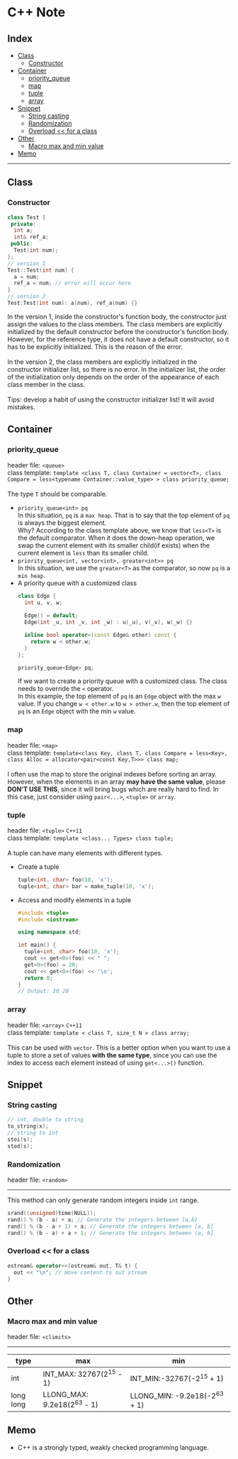 # C++ Note

## Index
* [Class](#class)
  * [Constructor](#constructor)
* [Container](#container)
  * [priority_queue](#priority_queue)
  * [map](#map)
  * [tuple](#tuple)
  * [array](#array)
* [Snippet](#snippet)
  * [String casting](#string-casting)
  * [Randomization](#randomization)
  * [Overload << for a class](#overload--for-a-class)
* [Other](#other)
  * [Macro max and min value](#macro-max-and-min-value)
* [Memo](#memo)

*** 

## Class
### Constructor
```cpp
class Test {
 private:
  int a;
  int& ref_a;
 public:
  Test(int num);
};
// version 1
Test::Test(int num) {
  a = num;
  ref_a = num; // error will occur here
}
// version 2
Test:Test(int num): a(num), ref_a(num) {}
```
In the version 1, inside the constructor's function body, the constructor just assign the values to the class members. The class members are explicitly initialized by the default constructor before the constructor's function body. However, for the reference type, it does not have a default constructor, so it has to be explicitly initialized. This is the reason of the error. </br>
</br>
In the version 2, the class members are explicitly initialized in the constructor initializer list, so there is no error. In the initializer list, the order of the initialization only depends on the order of the appearance of each class member in the class. </br>
</br>
Tips: develop a habit of using the constructor initializer list! It will avoid mistakes.

## Container
### priority_queue
header file: `<queue>` <br>
class template: `template <class T, class Container = vector<T>, class Compare = less<typename Container::value_type> > class priority_queue;` </br> </br>
The type `T` should be comparable. <br>
* `priority_queue<int> pq` <br>
  In this situation, `pq` is a `max heap`. That is to say that the top element of `pq` is always the biggest element. </br>
  Why? According to the class template above, we know that `less<T>` is the default comparator. When it does the down-heap operation, we swap the current element with its smaller child(if exists) when the current element is `less` than its smaller child.
* `priority_queue<int, vector<int>, greater<int>> pq` <br>
  In this situation, we use the `greater<T>` as the comparator, so now `pq` is a `min heap`.
* A priority queue with a customized class
    ```cpp
    class Edge {
      int u, v, w;
      
      Edge() = default;
      Edge(int _u, int _v, int _w) : u(_u), v(_v), w(_w) {}

      inline bool operator<(const Edge& other) const {
        return w < other.w;
      }
    };

    priority_queue<Edge> pq;
    ```
    If we want to create a priority queue with a customized class. The class needs to override the `<` operator. <br>
    In this example, the top element of `pq` is an `Edge` object with the max `w` value. If you change `w < other.w` to `w > other.w`, then the top element of `pq` is an `Edge` object with the min `w` value.
### map
header file: `<map>` </br>
class template: `template<class Key, class T, class Compare = less<Key>, class Alloc = allocator<pair<const Key,T>>> class map;` </br> </br>
I often use the map to store the original indexes before sorting an array. However, when the elements in an array **may have the same value**, please **DON'T USE THIS**, since it will bring bugs which are really hard to find. In this case, just consider using `pair<...>`, `<tuple>` or `array`.
### tuple
header file: `<tuple>` `C++11`</br>
class template: `template <class... Types> class tuple;` </br> </br>
A tuple can have many elements with different types.
* Create a tuple
  ```cpp
  tuple<int, char> foo(10, 'x');
  tuple<int, char> bar = make_tuple(10, 'x');
  ```
* Access and modify elements in a tuple
  ```cpp
  #include <tuple>
  #include <iostream>

  using namespace std;

  int main() {
    tuple<int, char> foo(10, 'x');
    cout << get<0>(foo) << " ";
    get<0>(foo) = 20;
    cout << get<0>(foo) << '\n';
    return 0;
  }
  // Output: 10 20
  ```
### array
header file: `<array>` `C++11` </br>
class template: `template < class T, size_t N > class array;` </br> </br>
This can be used with `vector`. This is a better option when you want to use a tuple to store a set of values **with the same type**, since you can use the index to access each element instead of using `get<...>()` function.

## Snippet
### String casting
```cpp
// int, double to string 
to_string(x);
// string to int
stoi(s);
stod(s);
```
### Randomization
header file: `<random>` <br>
***
This method can only generate random integers inside `int` range.
```cpp
srand((unsigned)time(NULL));
rand() % (b - a) + a; // Generate the integers between [a,b)
rand() % (b - a + 1) + a; // Generate the integers between [a, b]
rand() % (b - a) + a + 1; // Generate the integers between (a, b]
```
### Overload << for a class
```cpp
ostream& operator<<(ostream& out, T& t) {
  out << "\n"; // move content to out stream
}
```

## Other
### Macro max and min value
header file: `<climits>`
***
| type | max | min
|------|-----|----
|int|INT_MAX: 32767(2<sup>15</sup> - 1)|INT_MIN:-32767(-2<sup>15</sup> + 1)
|long long|LLONG_MAX: 9.2e18(2<sup>63</sup> - 1)|LLONG_MIN: -9.2e18(-2<sup>63</sup> + 1)

## Memo
* C++ is a strongly typed, weakly checked programming language.